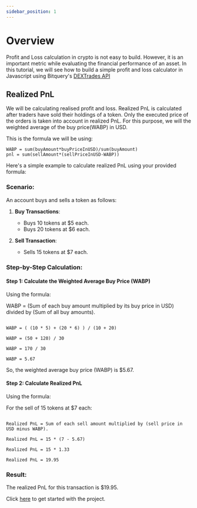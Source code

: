 ```yaml
---
sidebar_position: 1
---
```


# Overview

Profit and Loss calculation in crypto is not easy to build. However, it is an important metric while evaluating the financial performance of an asset. In this tutorial, we will see how to build a simple profit and loss calculator in Javascript using Bitquery's [DEXTrades API](https://docs.bitquery.io/docs/examples/dextrades/dex-api/)

## Realized PnL

We will be calculating realised profit and loss. Realized PnL is calculated after traders have sold their holdings of a token. Only the executed price of the orders is taken into account in realized PnL. For this purpose, we will the weighted average of the buy price(WABP) in USD.

This is the formula we will be using:

```
WABP = sum(buyAmount*buyPriceInUSD)/sum(buyAmount)
pnl = sum(sellAmount*(sellPriceInUSD-WABP))
```

Here's a simple example to calculate realized PnL using your provided formula:

### Scenario:

An account buys and sells a token as follows:

1. **Buy Transactions**:

   - Buys 10 tokens at $5 each.
   - Buys 20 tokens at $6 each.

2. **Sell Transaction**:
   - Sells 15 tokens at $7 each.

### Step-by-Step Calculation:

#### Step 1: Calculate the Weighted Average Buy Price (WABP)

Using the formula:

WABP = (Sum of each buy amount multiplied by its buy price in USD) divided by (Sum of all buy amounts).

```

WABP = ( (10 * 5) + (20 * 6) ) / (10 + 20)

WABP = (50 + 120) / 30

WABP = 170 / 30

WABP = 5.67

```

So, the weighted average buy price (WABP) is $5.67.

#### Step 2: Calculate Realized PnL

Using the formula:

For the sell of 15 tokens at $7 each:

```

Realized PnL = Sum of each sell amount multiplied by (sell price in USD minus WABP).

Realized PnL = 15 * (7 - 5.67)

Realized PnL = 15 * 1.33

Realized PnL = 19.95

```

### Result:

The realized PnL for this transaction is $19.95.

Click [here](https://docs.bitquery.io/docs/usecases/p-l-product/pnl) to get started with the project.
